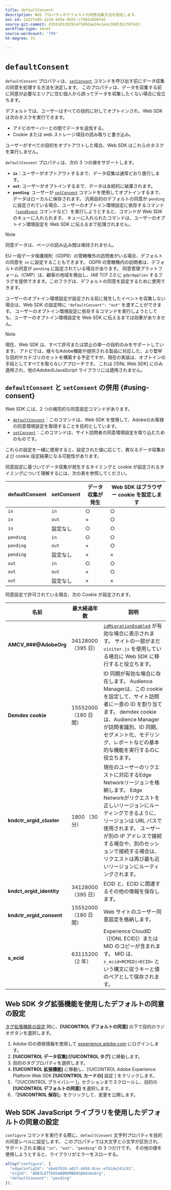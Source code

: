 ```yaml
---
title: defaultConsent
description: Web プロパティのデフォルトの同意収集方法を設定します。
exl-id: 2a22fa8b-a234-4d3e-9b55-c7482a928fe6
source-git-commit: d3591053939147589dae24e1e4c20d53b1f87dd3
workflow-type: tm+mt
source-wordcount: '799'
ht-degree: 5%

---
```



# `defaultConsent`

`defaultConsent` プロパティは、[`setConsent`](../setconsent.md) コマンドを呼び出す前にデータ収集の同意を処理する方法を決定します。 このプロパティは、データを収集する前に同意が必要なエリアに住む個人から誤ってデータを収集したくない場合に役立ちます。

デフォルトでは、ユーザーはすべての目的に対してオプトインされ、Web SDK は次のタスクを実行できます。

* アドビのサーバーとの間でデータを送信する。
* Cookie または web ストレージ項目の読み取りと書き込み。

ユーザーがすべての目的をオプトアウトした場合、Web SDK はこれらのタスクを実行しません。

`defaultConsent` プロパティは、次の 3 つの値をサポートします。

* **`in`**：ユーザーがオプトアウトするまで、データ収集は通常どおり進行します。
* **`out`**: ユーザーがオプトインするまで、データは永続的に破棄されます。
* **`pending`**: ユーザーが [`setConsent`](../setconsent.md) コマンドを使用してオプトインするまで、データはローカルに保存されます。 汎用目的のデフォルトの同意が `pending` に設定されている場合、ユーザーのオプトイン環境設定に依存するコマンド（[`sendEvent`](../sendevent/overview.md) コマンドなど）を実行しようとすると、コマンドが Web SDK のキューに入れられます。 キューに入れられたコマンドは、ユーザーのオプトイン環境設定を Web SDK に伝えるまで処理されません。

>[!NOTE]
>
> 同意データは、ページの読み込み間は保持されません。

EU 一般データ保護規則（GDPR）の管轄権外の訪問者がいる場合、デフォルトの同意を `in` に設定することもできます。 GDPR の管轄権内の訪問者は、デフォルトの同意が `pending` に設定されている場合があります。 同意管理プラットフォーム（CMP）は、顧客の地域を検出し、IAB TCF 2.0 に `gdprApplies` するフラグを提供できます。このフラグは、デフォルトの同意を設定するために使用できます。

ユーザーのオプトイン環境設定が設定される前に発生したイベントを収集しない場合は、Web SDK の設定時に `"defaultConsent": "out"` を渡すことができます。 ユーザーのオプトイン環境設定に依存するコマンドを実行しようとしても、ユーザーのオプトイン環境設定を Web SDK に伝えるまでは効果がありません。

>[!NOTE]
>
>現在、Web SDK は、すべて許可または禁止の単一の目的のみをサポートしています。 アドビでは、様々なAdobe機能や提供される製品に対応した、より堅牢な目的やカテゴリのセットを構築する予定ですが、現在の実装は、オプトインの手段としてすべてを取らないアプローチです。  これは [!DNL Web SDK] にのみ適用され、他のAdobeのJavaScript ライブラリには適用されません。

## `defaultConsent` と `setConsent` の併用 {#using-consent}

Web SDK には、2 つの補完的な同意設定コマンドがあります。

* [`defaultConsent`](defaultconsent.md)：このコマンドは、Web SDK を使用して、Adobeのお客様の同意環境設定を取得することを目的としています。
* [`setConsent`](../setconsent.md)：このコマンドは、サイト訪問者の同意環境設定を取り込むためのものです。

これらの設定を一緒に使用すると、設定された値に応じて、異なるデータ収集および cookie 設定結果になる可能性があります。

同意設定に基づいてデータ収集が発生するタイミングと cookie が設定されるタイミングについて理解するには、次の表を参照してください。

| defaultConsent | setConsent | データ収集が発生 | Web SDK はブラウザー cookie を設定します |
|---------|----------|---------|---------|
| `in` | `in` | ○ | ○ |
| `in` | `out` | × | ○ |
| `in` | 設定なし | ○ | ○ |
| `pending` | `in` | ○ | ○ |
| `pending` | `out` | × | ○ |
| `pending` | 設定なし | × | × |
| `out` | `in` | ○ | ○ |
| `out` | `out` | × | ○ |
| `out` | 設定なし | × | × |

同意設定で許可されている場合、次の Cookie が設定されます。

| 名前 | 最大経過年数 | 説明 |
|---|---|---|
| **AMCV_###@AdobeOrg** | 34128000 （395 日） | [`idMigrationEnabled`](../configure/idmigrationenabled.md) が有効な場合に表示されます。 サイトの一部がまだ `visitor.js` を使用している場合に Web SDK に移行すると役立ちます。 |
| **Demdex cookie** | 15552000 （180 日間） | ID 同期が有効な場合に存在します。 Audience Managerは、この cookie を設定して、サイト訪問者に一意の ID を割り当てます。 demdex cookie は、Audience Manager が訪問者識別、ID 同期、セグメント化、モデリング、レポートなどの基本的な機能を実行するのに役立ちます。 |
| **kndctr_orgid_cluster** | 1800 （30 分） | 現在のユーザーのリクエストに対応するEdge Networkリージョンを格納します。 Edge Networkがリクエストを正しいリージョンにルーティングできるように、リージョンは URL パスで使用されます。 ユーザーが別の IP アドレスで接続する場合や、別のセッションで接続する場合は、リクエストは再び最も近いリージョンにルーティングされます。 |
| **kndct_orgid_identity** | 34128000 （395 日） | ECID と、ECID に関連するその他の情報を保存します。 |
| **kndctr_orgid_consent** | 15552000 （180 日間） | Web サイトのユーザー同意設定を格納します。 |
| **s_ecid** | 63115200 （2 年） | Experience CloudID （[!DNL ECID]）または MID のコピーが含まれます。 MID は、`s_ecid=MCMID\|<ECID>` という構文に従うキーと値のペアとして保存されます。 |

## Web SDK タグ拡張機能を使用したデフォルトの同意の設定

[ タグ拡張機能の設定 ](/help/tags/extensions/client/web-sdk/web-sdk-extension-configuration.md) 時に、**[!UICONTROL デフォルトの同意]** の下で目的のラジオボタンを選択します。

1. Adobe IDの資格情報を使用して [experience.adobe.com](https://experience.adobe.com) にログインします。
1. **[!UICONTROL データ収集]**/**[!UICONTROL タグ]** に移動します。
1. 目的のタグプロパティを選択します。
1. **[!UICONTROL 拡張機能]** に移動し、[!UICONTROL Adobe Experience Platform Web SDK **[!UICONTROL カードの]** 設定 ] をクリックします。
1. 「[!UICONTROL  プライバシー ]」セクションまでスクロールし、目的の **[!UICONTROL デフォルトの同意]** を選択します。
1. 「**[!UICONTROL 保存]**」をクリックして、変更を公開します。

## Web SDK JavaScript ライブラリを使用したデフォルトの同意の設定

`configure` コマンドを実行する際に、`defaultConsent` 文字列プロパティを目的の同意レベルに設定します。 このプロパティでは大文字と小文字が区別され、サポートされる値は `"in"`、`"out"`、`"pending"` の 3 つだけです。 その他の値を使用しようとすると、ライブラリがエラーをスローする。

```js
alloy("configure", {
  "edgeConfigId": "ebebf826-a01f-4458-8cec-ef61de241c93",
  "orgId": "ADB3LETTERSANDNUMBERS@AdobeOrg",
  "defaultConsent": "pending"
});
```
